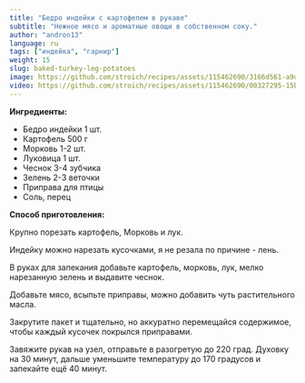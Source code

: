```yaml
---
title: "Бедро индейки с картофелем в рукаве"
subtitle: "Нежное мясо и ароматные овощи в собственном соку."
author: "andron13"
language: ru
tags: ["индейка", "гарнир"]
weight: 15
slug: baked-turkey-leg-potatoes
image: https://github.com/stroich/recipes/assets/115462690/3166d561-a9d8-4e74-92d3-c42fd98688b6
video: https://github.com/stroich/recipes/assets/115462690/00327295-15b0-4c8b-848f-d0a1f27be20b
---
```



**Ингредиенты:**

* Бедро индейки 1 шт.
* Картофель 500 г
* Морковь 1-2 шт.
* Луковица 1 шт.
* Чеснок 3-4 зубчика
* Зелень 2-3 веточки
* Приправа для птицы
* Соль, перец


**Способ приготовления:**

Крупно порезать картофель, Морковь и лук.

Индейку можно нарезать кусочками, я не резала по причине - лень.

В руках для запекания добавьте картофель, морковь, лук, мелко нарезанную зелень и выдавите чеснок.

Добавьте мясо, всыпьте приправы, можно добавить чуть растительного масла.

Закрутите пакет и тщательно, но аккуратно перемещайся содержимое, чтобы каждый кусочек покрылся приправами.

Завяжите рукав на узел, отправьте в разогретую до 220 град. Духовку на 30 минут, дальше уменьшите температуру до 170 градусов и запекайте ещё 40 минут.

